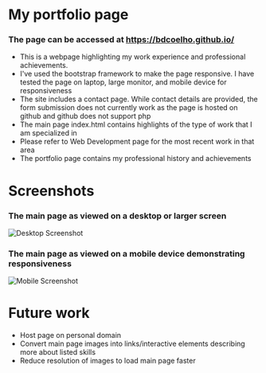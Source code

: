 # My portfolio page
### The page can be accessed at https://bdcoelho.github.io/

* This is a webpage highlighting my work experience and professional achievements.
* I've used the bootstrap framework to make the page responsive. I have tested the page on laptop, large monitor, and mobile device for responsiveness
* The site includes a contact page. While contact details are provided, the form submission does not currently work as the page is hosted on github and github does not support php
* The main page index.html contains highlights of the type of work that I am specialized in
* Please refer to Web Development page for the most recent work in that area
* The portfolio page contains my professional history and achievements


# Screenshots

### The main page as viewed on a desktop or larger screen
![Desktop Screenshot](https://github.com/bdcoelho/bdcoelho.github.io/blob/master/img/desktop.png "Desktop Screenshot")

### The main page as viewed on a mobile device demonstrating responsiveness
![Mobile Screenshot](https://github.com/bdcoelho/bdcoelho.github.io/blob/master/img/mobile.png "Mobile Screenshot")


# Future work

* Host page on personal domain
* Convert main page images into links/interactive elements describing more about listed skills
* Reduce resolution of images to load main page faster
